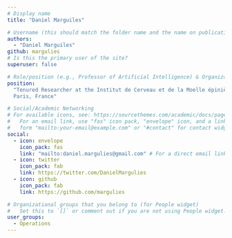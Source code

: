 ```yaml
---
# Display name
title: "Daniel Marguiles"

# Username (this should match the folder name and the name on publications)
authors:
  - "Daniel Marguiles"
github: margulies
# Is this the primary user of the site?
superuser: false

# Role/position (e.g., Professor of Artificial Intelligence) & Organizations/Affiliations
position:
  "Tenured Researcher at the Institut de Cerveau et de la Moelle épinière,
  Paris, France"

# Social/Academic Networking
# For available icons, see: https://sourcethemes.com/academic/docs/page-builder/#icons
#   For an email link, use "fas" icon pack, "envelope" icon, and a link in the
#   form "mailto:your-email@example.com" or "#contact" for contact widget.
social:
  - icon: envelope
    icon_pack: fas
    link: "mailto:daniel.margulies@gmail.com" # For a direct email link, use "mailto:test@example.org".
  - icon: twitter
    icon_pack: fab
    link: https://twitter.com/DanielMargulies
  - icon: github
    icon_pack: fab
    link: https://github.com/margulies

# Organizational groups that you belong to (for People widget)
#   Set this to `[]` or comment out if you are not using People widget.
user_groups:
  - Operations
---
```

